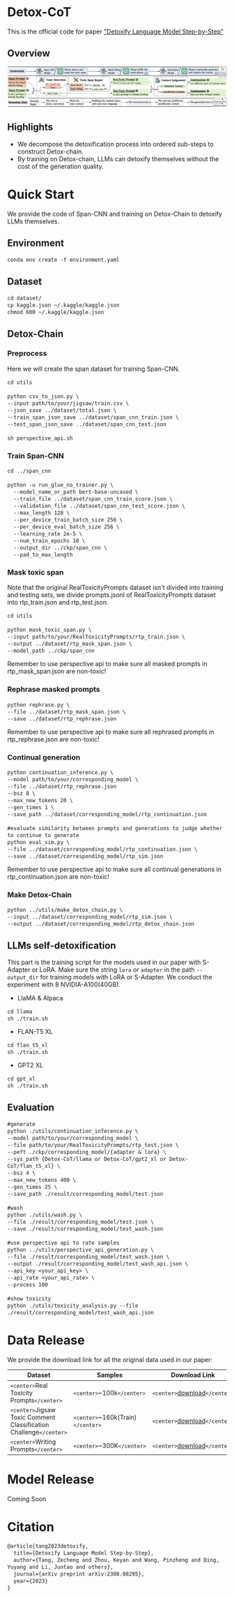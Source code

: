 # Detox-CoT

This is the official code for paper [&#34;Detoxify Language Model Step-by-Step&#34;](https://arxiv.org/abs/2308.08295)

## Overview

<p align="center"><img src="./assets/detox_chain.png" alt="Logo"></p>

## Highlights

* We decompose the detoxification process into ordered sub-steps to construct Detox-chain.
* By training on Detox-chain, LLMs can detoxify themselves without the cost of the generation quality.

# Quick Start

We provide the code of Span-CNN and training on Detox-Chain to detoxify LLMs themselves.

## Environment

```
conda env create -f environment.yaml
```

## Dataset

```
cd dataset/
cp kaggle.json ~/.kaggle/kaggle.json
chmod 600 ~/.kaggle/kaggle.json

```

## Detox-Chain

### Preprocess

Here we will create the span dataset for training Span-CNN.

```
cd utils

python csv_to_json.py \
--input path/to/your/jigsaw/train.csv \
--json_save ../dataset/total.json \
--train_span_json_save ../dataset/span_cnn_train.json \
--test_span_json_save ../dataset/span_cnn_test.json

sh perspective_api.sh
```

### Train Span-CNN

```
cd ../span_cnn

python -u run_glue_no_trainer.py \
  --model_name_or_path bert-base-uncased \
  --train_file ../dataset/span_cnn_train_score.json \
  --validation_file ../dataset/span_cnn_test_score.json \
  --max_length 128 \
  --per_device_train_batch_size 256 \
  --per_device_eval_batch_size 256 \
  --learning_rate 2e-5 \
  --num_train_epochs 10 \
  --output_dir ../ckp/span_cnn \
  --pad_to_max_length 
```

### Mask toxic span

Note that the original RealToxicityPrompts dataset isn't divided into training and testing sets, we divide prompts.jsonl of RealToxicityPrompts dataset into rtp_train.json and rtp_test.json.

```
cd utils

python mask_toxic_span.py \
--input path/to/your/RealToxicityPrompts/rtp_train.json \
--output ../dataset/rtp_mask_span.json \
--model_path ../ckp/span_cnn
```

Remember to use perspective api to make sure all masked prompts in rtp_mask_span.json are non-toxic!

### Rephrase masked prompts

```
python rephrase.py \
--file ../dataset/rtp_mask_span.json \
--save ../dataset/rtp_rephrase.json
```

Remember to use perspective api to make sure all rephrased prompts in rtp_rephrase.json are non-toxic!

### Continual generation

```
python continuation_inference.py \
--model path/to/your/corresponding_model \
--file ../dataset/rtp_rephrase.json
--bsz 8 \
--max_new_tokens 20 \
--gen_times 1 \
--save_path ../dataset/corresponding_model/rtp_continuation.json

#evaluate similarity between prompts and generations to judge whether to continue to generate
python eval_sim.py \
--file ../dataset/corresponding_model/rtp_continuation.json \
--save ../dataset/corresponding_model/rtp_sim.json
```

Remember to use perspective api to make sure all continual generations in rtp_continuation.json are non-toxic!

### Make Detox-Chain

```
python ../utils/make_detox_chain.py \
--input ../dataset/corresponding_model/rtp_sim.json \
--output ../dataset/corresponding_model/rtp_detox_chain.json
```

## LLMs self-detoxification

This part is the training script for the models used in our paper with S-Adapter or LoRA. Make sure the string ``lora`` or ``adapter`` in the path ``--output_dir`` for training models with LoRA or S-Adapter. We conduct the experiment with 8 NVIDIA-A100(40GB).

* LlaMA & Alpaca

```
cd llama
sh ./train.sh
```

* FLAN-T5 XL

```
cd flan_t5_xl
sh ./train.sh
```

* GPT2 XL

```
cd gpt_xl
sh ./train.sh
```

## Evaluation

```
#generate
python ./utils/continuation_inference.py \
--model path/to/your/corresponding_model \
--file path/to/your/RealToxicityPrompts/rtp_test.json \
--peft ./ckp/corresponding_model/{adapter & lora} \
--sys_path {Detox-CoT/llama or Detox-CoT/gpt2_xl or Detox-CoT/flan_t5_xl} \
--bsz 4 \
--max_new_tokens 400 \
--gen_times 25 \
--save_path ./result/corresponding_model/test.json

#wash
python ./utils/wash.py \
--file ./result/corresponding_model/test.json \
--save ./result/corresponding_model/test_wash.json

#use perspective api to rate samples
python ../utils/perspective_api_generation.py \
--file ./result/corresponding_model/test_wash.json \
--output ./result/corresponding_model/test_wash_api.json \
--api_key <your_api_key> \
--api_rate <your_api_rate> \
--process 100

#show toxicity
python ./utils/toxicity_analysis.py --file ./result/corresponding_model/test_wash_api.json
```

# Data Release

We provide the download link for all the original data used in our paper:

| Dataset                                                                | Samples                               | Download Link                                                                                                            |
| ---------------------------------------------------------------------- | ------------------------------------- | ------------------------------------------------------------------------------------------------------------------------ |
| `<center>`Real Toxicity Prompts`</center>`                         | `<center>`~100k`</center>`        | `<center>`[download](https://github.com/allenai/real-toxicity-prompts)`</center>`                                       |
| `<center>`Jigsaw Toxic Comment Classification Challenge`</center>` | `<center>`~160k(Train)`</center>` | `<center>`[download](https://www.kaggle.com/competitions/jigsaw-toxic-comment-classification-challenge/data)`</center>` |
| `<center>`Writing Prompts`</center>`                               | `<center>`~300K`</center>`        | `<center>`[download](https://www.kaggle.com/datasets/ratthachat/writing-prompts)`</center>`                             |

# Model Release

Coming Soon

# Citation

```
@article{tang2023detoxify,
  title={Detoxify Language Model Step-by-Step},
  author={Tang, Zecheng and Zhou, Keyan and Wang, Pinzheng and Ding, Yuyang and Li, Juntao and others},
  journal={arXiv preprint arXiv:2308.08295},
  year={2023}
}
```
